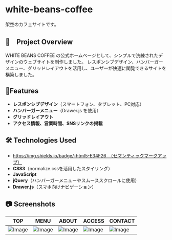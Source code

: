 # white-beans-coffee
架空のカフェサイトです。

## 📌　Project Overview
WHITE BEANS COFFEE の公式ホームページとして、シンプルで洗練されたデザインのウェブサイトを制作しました。
レスポンシブデザイン、ハンバーガーメニュー、グリッドレイアウトを活用し、ユーザーが快適に閲覧できるサイトを構築しました。

## 🔹Features
- **レスポンシブデザイン**（スマートフォン、タブレット、PC対応）
- **ハンバーガーメニュー**（Drawer.js を使用）
- **グリッドレイアウト**
- **アクセス情報、営業時間、SNSリンクの掲載**

## 🛠️ Technologies Used
- https://img.shields.io/badge/-html5-E34F26　（セマンティックマークアップ）
- **CSS3**（normalize.cssを活用したスタイリング）
- **JavaScript**
- **jQuery**（ハンバーガーメニューやスムーススクロールに使用）
- **Drawer.js**（スマホ向けナビゲーション）

## 📷 Screenshots
| TOP | MENU | ABOUT | ACCESS | CONTACT |
|-------------|---------|---------|---------|---------|
| ![Image](https://github.com/user-attachments/assets/84239981-e47a-4ee4-8b51-e114109ba473) | ![Image](https://github.com/user-attachments/assets/cfa7470a-5979-4c38-9b04-325ecc073996) | ![Image](https://github.com/user-attachments/assets/c57cb17f-67ba-49e7-a966-a457703f351b) |![Image](https://github.com/user-attachments/assets/e9744792-ef23-4b71-af5f-7dca18c5badf)|![Image](https://github.com/user-attachments/assets/87451441-ab7f-4eac-8fa1-044d32ad2771)|
